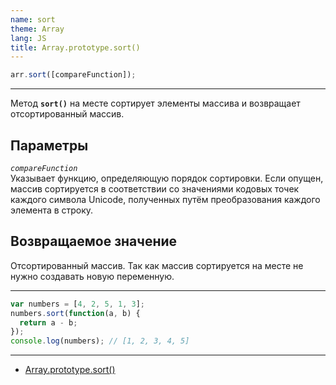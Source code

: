 ```yaml
---
name: sort
theme: Array
lang: JS
title: Array.prototype.sort()
---
```


```js
arr.sort([compareFunction]);
```

---

Метод **`sort()`** на месте сортирует элементы массива и возвращает отсортированный массив.

## Параметры

_`compareFunction`_<br />
Указывает функцию, определяющую порядок сортировки. Если опущен, массив сортируется в соответствии со значениями кодовых точек каждого символа Unicode, полученных путём преобразования каждого элемента в строку.

## Возвращаемое значение

Отсортированный массив. Так как массив сортируется на месте не нужно создавать новую переменную.

---

```js
var numbers = [4, 2, 5, 1, 3];
numbers.sort(function(a, b) {
  return a - b;
});
console.log(numbers); // [1, 2, 3, 4, 5]
```

---

- [Array.prototype.sort()](https://developer.mozilla.org/ru/docs/Web/JavaScript/Reference/Global_Objects/Array/sort)
